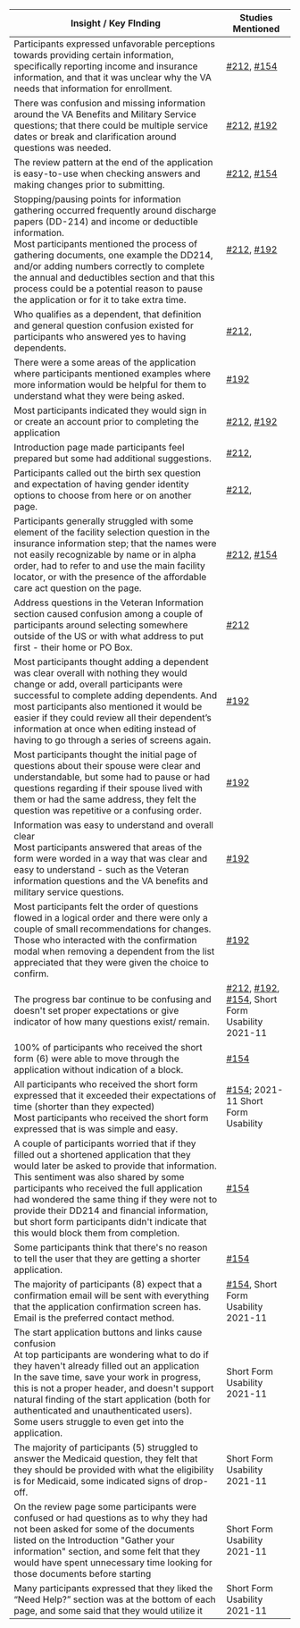
| Insight / Key FInding                                                                                                                                                                                                                                                                                                                                                                                                          | Studies Mentioned                                                                                                    |
| ------------------------------------------------------------------------------------------------------------------------------------------------------------------------------------------------------------------------------------------------------------------------------------------------------------------------------------------------------------------------------------------------------------------------------ | ----------------------------------------------------------------------------------------------------------------------------- |
| Participants expressed unfavorable perceptions towards providing certain information, specifically reporting income and insurance information, and that it was unclear why the VA needs that information for enrollment.                                                                                                                                                                                                       | [#212](https://github.com/department-of-veterans-affairs/va.gov-research-repository/issues/212), [#154](https://github.com/department-of-veterans-affairs/va.gov-research-repository/issues/154)                         |
| There was confusion and missing information around the VA Benefits and Military Service questions; that there could be multiple service dates or break and clarification around questions was needed.                                                                                                                                                                                                                          | [#212](https://github.com/department-of-veterans-affairs/va.gov-research-repository/issues/212), [#192](https://github.com/department-of-veterans-affairs/va.gov-research-repository/issues/192)                                                                                                                    |
| The review pattern at the end of the application is easy-to-use when checking answers and making changes prior to submitting.                                                                                                                                                                                                                                                                                                  | [#212](https://github.com/department-of-veterans-affairs/va.gov-research-repository/issues/212), [#154](https://github.com/department-of-veterans-affairs/va.gov-research-repository/issues/154)                                                                                                                    |
| Stopping/pausing points for information gathering occurred frequently around discharge papers (DD-214) and income or deductible information.<br>Most participants mentioned the process of gathering documents, one example the DD214, and/or adding numbers correctly to complete the annual and deductibles section and that this process could be a potential reason to pause the application or for it to take extra time. | [#212](https://github.com/department-of-veterans-affairs/va.gov-research-repository/issues/212), [#192](https://github.com/department-of-veterans-affairs/va.gov-research-repository/issues/192)                                                                                                                    |
| Who qualifies as a dependent, that definition and general question confusion existed for participants who answered yes to having dependents.                                                                                                                                                                                                                                                                                   | [#212,](https://github.com/department-of-veterans-affairs/va.gov-research-repository/issues/212)                              |
| There were a some areas of the application where participants mentioned examples where more information would be helpful for them to understand what they were being asked.                                                                                                                                                                                                                                                    | [#192](https://github.com/department-of-veterans-affairs/va.gov-research-repository/issues/192)                                                                                                              |
| Most participants indicated they would sign in or create an account prior to completing the application                                                                                                                                                                                                                                                                                                                        | [#212](https://github.com/department-of-veterans-affairs/va.gov-research-repository/issues/212), [#192](https://github.com/department-of-veterans-affairs/va.gov-research-repository/issues/192)                                                                                                                    |
| Introduction page made participants feel prepared but some had additional suggestions.                                                                                                                                                                                                                                                                                                                                         | [#212](https://github.com/department-of-veterans-affairs/va.gov-research-repository/issues/212),                              |
| Participants called out the birth sex question and expectation of having gender identity options to choose from here or on another page.                                                                                                                                                                                                                                                                                       | [#212](https://github.com/department-of-veterans-affairs/va.gov-research-repository/issues/212),                            |
| Participants generally struggled with some element of the facility selection question in the insurance information step; that the names were not easily recognizable by name or in alpha order, had to refer to and use the main facility locator, or with the presence of the affordable care act question on the page.                                                                                                       | [#212](https://github.com/department-of-veterans-affairs/va.gov-research-repository/issues/212), [#154](https://github.com/department-of-veterans-affairs/va.gov-research-repository/issues/154)                       |
| Address questions in the Veteran Information section caused confusion among a couple of participants around selecting somewhere outside of the US or with what address to put first - their home or PO Box.                                                                                                                                                                                                                    | [#212](https://github.com/department-of-veterans-affairs/va.gov-research-repository/issues/212)                              |
| Most participants thought adding a dependent was clear overall with nothing they would change or add, overall participants were successful to complete adding dependents. And most participants also mentioned it would be easier if they could review all their dependent’s information at once when editing instead of having to go through a series of screens again.                                                       | [#192](https://github.com/department-of-veterans-affairs/va.gov-research-repository/issues/192)                               |
| Most participants thought the initial page of questions about their spouse were clear and understandable, but some had to pause or had questions regarding if their spouse lived with them or had the same address, they felt the question was repetitive or a confusing order.                                                                                                                                                | [#192](https://github.com/department-of-veterans-affairs/va.gov-research-repository/issues/192)                               |
| Information was easy to understand and overall clear<br>Most participants answered that areas of the form were worded in a way that was clear and easy to understand - such as the Veteran information questions and the VA benefits and military service questions.                                                                                                                                                           | [#192](https://github.com/department-of-veterans-affairs/va.gov-research-repository/issues/192)                               |
| Most participants felt the order of questions flowed in a logical order and there were only a couple of small recommendations for changes. Those who interacted with the confirmation modal when removing a dependent from the list appreciated that they were given the choice to confirm.                                                                                                                                    | [#192](https://github.com/department-of-veterans-affairs/va.gov-research-repository/issues/192)                               |
| The progress bar continue to be confusing and doesn't set proper expectations or give indicator of how many questions exist/ remain.                                                                                                                                                                                                                                                                                           | [#212](https://github.com/department-of-veterans-affairs/va.gov-research-repository/issues/212), [#192](https://github.com/department-of-veterans-affairs/va.gov-research-repository/issues/192), [#154](https://github.com/department-of-veterans-affairs/va.gov-research-repository/issues/154), Short Form Usability 2021-11                                                                                |
| 100% of participants who received the short form (6) were able to move through the application without indication of a block.                                                                                                                                                                                                                                                                                                  | [#154](https://github.com/department-of-veterans-affairs/va.gov-research-repository/issues/154)                               |
| All participants who received the short form expressed that it exceeded their expectations of time (shorter than they expected)<br>Most participants who received the short form expressed that is was simple and easy.                                                                                                                                                                                                        | [#154](https://github.com/department-of-veterans-affairs/va.gov-research-repository/issues/154); 2021-11 Short Form Usability |
| A couple of participants worried that if they filled out a shortened application that they would later be asked to provide that information. This sentiment was also shared by some participants who received the full application had wondered the same thing if they were not to provide their DD214 and financial information, but short form participants didn't indicate that this would block them from completion.      | [#154](https://github.com/department-of-veterans-affairs/va.gov-research-repository/issues/154)                               |
| Some participants think that there's no reason to tell the user that they are getting a shorter application.                                                                                                                                                                                                                                                                                                                   | [#154](https://github.com/department-of-veterans-affairs/va.gov-research-repository/issues/154)                               |
| The majority of participants (8) expect that a confirmation email will be sent with everything that the application confirmation screen has. Email is the preferred contact method.                                                                                                                                                                                                                                            | [#154](https://github.com/department-of-veterans-affairs/va.gov-research-repository/issues/154), Short Form Usability 2021-11 |
| The start application buttons and links cause confusion<br>At top participants are wondering what to do if they haven't already filled out an application<br>In the save time, save your work in progress, this is not a proper header, and doesn't support natural finding of the start application (both for authenticated and unauthenticated users). Some users struggle to even get into the application.                 | Short Form Usability 2021-11                                                                                                  |
| The majority of participants (5) struggled to answer the Medicaid question, they felt that they should be provided with what the eligibility is for Medicaid, some indicated signs of drop-off.                                                                                                                                                                                                                                | Short Form Usability 2021-11                                                                                                  |
| On the review page some participants were confused or had questions as to why they had not been asked for some of the documents listed on the Introduction "Gather your information" section, and some felt that they would have spent unnecessary time looking for those documents before starting                                                                                                                            | Short Form Usability 2021-11                                                                                                  |
| Many participants expressed that they liked the “Need Help?” section was at the bottom of each page, and some said that they would utilize it<br>                                                                                                                                                                                                                                                                              | Short Form Usability 2021-11                                                                                                  |
